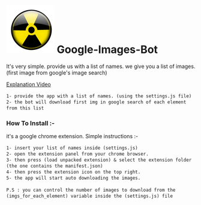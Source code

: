 # ![Project-icon](extension/content/icon.png) Google-Images-Bot
It's very simple. provide us with a list of names. we give you a list of images. (first image from google's image search) <br>

[Explanation Video](https://www.youtube.com/embed/hS9JdTTS_0w)



```
1- provide the app with a list of names. (using the settings.js file) 
2- the bot will download first img in google search of each element from this list
```
### How To Install :-
it's a google chrome extension. Simple instructions :- <br>
```
1- insert your list of names inside (settings.js) 
2- open the extension panel from your chrome browser. 
3- then press (load unpacked extension) & select the extension folder (the one contains the manifest.json) 
4- then press the extension icon on the top right. 
5- the app will start auto downloading the images. 

P.S : you can control the number of images to download from the (imgs_for_each_element) variable inside the (settings.js) file

```

